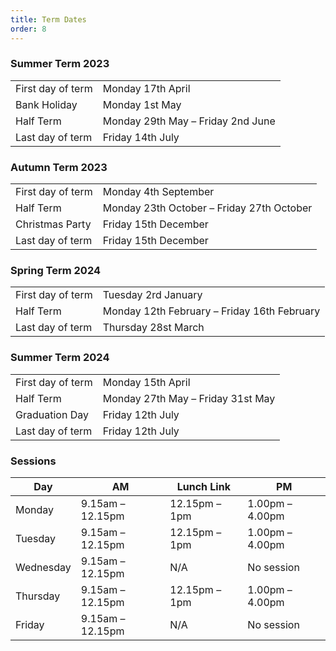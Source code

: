 ```yaml
---
title: Term Dates
order: 8
---
```



### Summer Term 2023

|                   |                                   |
| ----------------- | --------------------------------- |
| First day of term | Monday 17th April                 |
| Bank Holiday      | Monday 1st May                    |
| Half Term         | Monday 29th May – Friday 2nd June |
| Last day of term  | Friday 14th July                  |

### Autumn Term 2023

|                   |                                           |
| ----------------- | ----------------------------------------- |
| First day of term | Monday 4th September                      |
| Half Term         | Monday 23th October – Friday 27th October |
| Christmas Party   | Friday 15th December                      |
| Last day of term  | Friday 15th December                      |

### Spring Term 2024

|                   |                                             |
| ----------------- | ------------------------------------------- |
| First day of term | Tuesday 2rd January                         |
| Half Term         | Monday 12th February – Friday 16th February |
| Last day of term  | Thursday 28st March                         |

### Summer Term 2024

|                   |                                           |
| ----------------- | ----------------------------------------- |
| First day of term | Monday 15th April                         |
| Half Term         | Monday 27th May – Friday 31st May         |
| Graduation Day    | Friday 12th July                          |
| Last day of term  | Friday 12th July                          |

### Sessions

| Day       | AM               | Lunch Link    | PM              |
| --------- | ---------------- | ------------- | --------------- |
| Monday    | 9.15am – 12.15pm | 12.15pm – 1pm | 1.00pm – 4.00pm |
| Tuesday   | 9.15am – 12.15pm | 12.15pm – 1pm | 1.00pm – 4.00pm |
| Wednesday | 9.15am – 12.15pm | N/A           | No session      |
| Thursday  | 9.15am – 12.15pm | 12.15pm – 1pm | 1.00pm – 4.00pm |
| Friday    | 9.15am – 12.15pm | N/A           | No session      |
